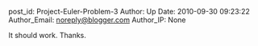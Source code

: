 post_id: Project-Euler-Problem-3
Author: Up
Date: 2010-09-30 09:23:22
Author_Email: noreply@blogger.com
Author_IP: None

It should work. Thanks.
